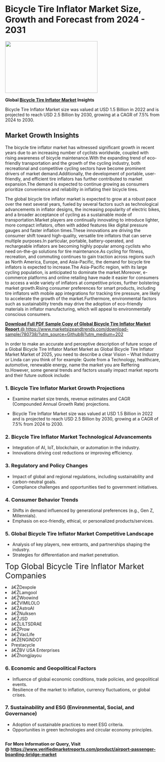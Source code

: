 <H1>Bicycle Tire Inflator Market Size, Growth and Forecast from 2024 - 2031</H1><img class="aligncenter size-medium wp-image-584254" src="https://thirdeyenews.in/wp-content/uploads/2024/09/Global-Market-Research-300x168.jpeg" alt="" width="300" height="168" /><p><strong>Global&nbsp;<a href="https://www.marketsizeandtrends.com/download-sample/780738/?utm_source=Github8j?utm_medium=202">Bicycle Tire Inflator Market</a> Insights</strong></p><p>Bicycle Tire Inflator Market size was valued at USD 1.5 Billion in 2022 and is projected to reach USD 2.5 Billion by 2030, growing at a CAGR of 7.5% from 2024 to 2030.</p><p><h2>Market Growth Insights</h2> <p>The bicycle tire inflator market has witnessed significant growth in recent years due to an increasing number of cyclists worldwide, coupled with rising awareness of bicycle maintenance.With the expanding trend of eco-friendly transportation and the growth of the cycling industry, both recreational and competitive cycling sectors have become prominent drivers of market demand.Additionally, the development of portable, user-friendly, and efficient tire inflators has further contributed to market expansion.The demand is expected to continue growing as consumers prioritize convenience and reliability in inflating their bicycle tires.</p> <p><a href="#"></a></p> <p>The global bicycle tire inflator market is expected to grow at a robust pace over the next several years, fueled by several factors such as technological advancements in inflator designs, the increasing popularity of electric bikes, and a broader acceptance of cycling as a sustainable mode of transportation.Market players are continually innovating to introduce lighter, more compact inflators, often with added features like digital pressure gauges and faster inflation times.These innovations are driving the consumer shift toward high-quality, versatile tire inflators that can serve multiple purposes.In particular, portable, battery-operated, and rechargeable inflators are becoming highly popular among cyclists who need on-the-go solutions for tire maintenance.As cycling for fitness, recreation, and commuting continues to gain traction across regions such as North America, Europe, and Asia-Pacific, the demand for bicycle tire inflators is expected to increase.The Asia-Pacific region, with its large cycling population, is anticipated to dominate the market.Moreover, e-commerce platforms and online retailing have made it easier for consumers to access a wide variety of inflators at competitive prices, further bolstering market growth.Rising consumer preferences for smart products, including tire inflators with mobile app integrations for tracking tire pressure, are likely to accelerate the growth of the market.Furthermore, environmental factors such as sustainability trends may drive the adoption of eco-friendly materials in inflator manufacturing, which will appeal to environmentally conscious consumers.<p><a href="#"></p><p><span class=""><strong>Download Full PDF Sample Copy of Global Bicycle Tire Inflator Market Report</strong> @ <a href="https://www.marketsizeandtrends.com/download-sample/780738/?utm_source=Github8j?utm_medium=202" target="_blank">https://www.marketsizeandtrends.com/download-sample/780738/?utm_source=Github8j?utm_medium=202</a></span></p><p>In order to make an accurate and perceptive description of future scope of a Global&nbsp;Bicycle Tire Inflator Market Market as Global&nbsp;Bicycle Tire Inflator Market Market of 2025, you need to describe a clear Vision &ndash; What Industry or Linda can you think of for example: Quote from a Technology, healthcare, automotive, renewable energy, name the market you are Reffering to.However, some general trends and factors usually impact market reports and their future outlook include:</p><h3>1.&nbsp;<strong>Bicycle Tire Inflator Market Growth Projections</strong></h3><ul><li>Examine market size trends, revenue estimates and CAGR (Compounded Annual Growth Rate) projections.</li><li><p>Bicycle Tire Inflator Market size was valued at USD 1.5 Billion in 2022 and is projected to reach USD 2.5 Billion by 2030, growing at a CAGR of 7.5% from 2024 to 2030.</p></li></ul><h3>2.&nbsp;<strong>Bicycle Tire Inflator Market Technological Advancements</strong></h3><ul><li>Integration of AI, IoT, blockchain, or automation in the industry.</li><li>Innovations driving cost reductions or improving efficiency.</li></ul><h3>3.&nbsp;<strong>Regulatory and Policy Changes</strong></h3><ul><li>Impact of global and regional regulations, including sustainability and carbon-neutral goals.</li><li>Compliance challenges and opportunities tied to government initiatives.</li></ul><h3>4.&nbsp;<strong>Consumer Behavior Trends</strong></h3><ul><li>Shifts in demand influenced by generational preferences (e.g., Gen Z, Millennials).</li><li>Emphasis on eco-friendly, ethical, or personalized products/services.</li></ul><h3>5.&nbsp;<strong>Global Bicycle Tire Inflator Market Competitive Landscape</strong></h3><ul><li>Analysis of key players, new entrants, and partnerships shaping the industry.</li><li>Strategies for differentiation and market penetration.</li></ul><p data-pm-slice="1 1 []"><span style="color: inherit; font-family: inherit; font-size: 25px;">Top Global Bicycle Tire Inflator Market Companies</span></p><div class="" data-test-id=""><p><li>â€ŽDexpole</li><li> â€ŽLamgool</li><li> â€ŽWoowind</li><li> â€ŽVIMILOLO</li><li> â€ŽAstroAI</li><li> â€ŽNulksen</li><li> â€ŽJSD</li><li> â€ŽLILTSDRAE</li><li> â€ŽProw</li><li> â€ŽVacLife</li><li> â€ŽENGiNDOT</li><li> Prestacycle</li><li> â€ŽBV USA Enterprises</li><li> â€Žhongjiayou</li></p></div><h3>6.&nbsp;<strong>Economic and Geopolitical Factors</strong></h3><ul><li>Influence of global economic conditions, trade policies, and geopolitical events.</li><li>Resilience of the market to inflation, currency fluctuations, or global crises.</li></ul><h3>7.&nbsp;<strong>Sustainability and ESG (Environmental, Social, and Governance)</strong></h3><ul><li>Adoption of sustainable practices to meet ESG criteria.</li><li>Opportunities in green technologies and circular economy principles.</li></ul><h2><strong style="font-size: 14px;">For More Information or Query, Visit @&nbsp;</strong><a style="background-color: #ffffff; font-size: 14px;" href="https://www.marketsizeandtrends.com/report/bicycle-tire-inflator-market/" target="_blank">https://www.verifiedmarketreports.com/product/airport-passenger-boarding-bridge-market</a></h2>
